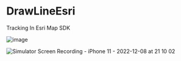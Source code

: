 # DrawLineEsri

Tracking In Esri Map SDK

![image](https://user-images.githubusercontent.com/47215527/206269175-0e6c77eb-c80f-4002-8cc6-e7934d7bde51.png)


![Simulator Screen Recording - iPhone 11 - 2022-12-08 at 21 10 02](https://user-images.githubusercontent.com/47215527/206548678-3209f31a-f8bf-4a80-9ffb-689bcfc81146.gif)

